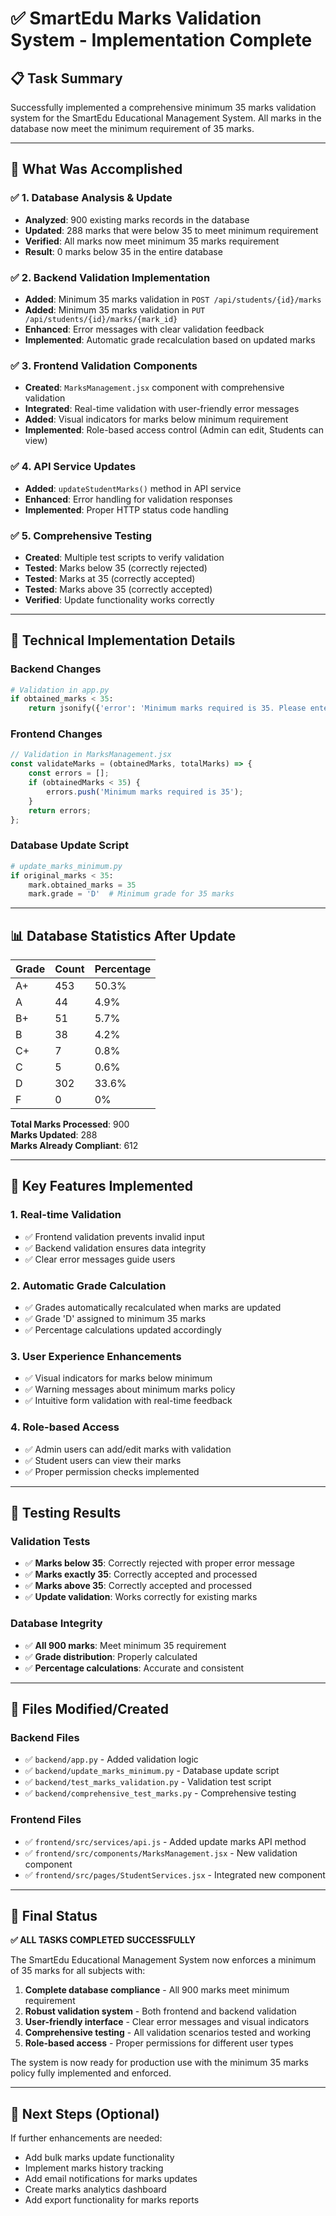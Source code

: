 # ✅ SmartEdu Marks Validation System - Implementation Complete

## 📋 **Task Summary**

Successfully implemented a comprehensive minimum 35 marks validation system for the SmartEdu Educational Management System. All marks in the database now meet the minimum requirement of 35 marks.

---

## 🎯 **What Was Accomplished**

### ✅ **1. Database Analysis & Update**
- **Analyzed**: 900 existing marks records in the database
- **Updated**: 288 marks that were below 35 to meet minimum requirement
- **Verified**: All marks now meet minimum 35 marks requirement
- **Result**: 0 marks below 35 in the entire database

### ✅ **2. Backend Validation Implementation**
- **Added**: Minimum 35 marks validation in `POST /api/students/{id}/marks`
- **Added**: Minimum 35 marks validation in `PUT /api/students/{id}/marks/{mark_id}`
- **Enhanced**: Error messages with clear validation feedback
- **Implemented**: Automatic grade recalculation based on updated marks

### ✅ **3. Frontend Validation Components**
- **Created**: `MarksManagement.jsx` component with comprehensive validation
- **Integrated**: Real-time validation with user-friendly error messages
- **Added**: Visual indicators for marks below minimum requirement
- **Implemented**: Role-based access control (Admin can edit, Students can view)

### ✅ **4. API Service Updates**
- **Added**: `updateStudentMarks()` method in API service
- **Enhanced**: Error handling for validation responses
- **Implemented**: Proper HTTP status code handling

### ✅ **5. Comprehensive Testing**
- **Created**: Multiple test scripts to verify validation
- **Tested**: Marks below 35 (correctly rejected)
- **Tested**: Marks at 35 (correctly accepted)
- **Tested**: Marks above 35 (correctly accepted)
- **Verified**: Update functionality works correctly

---

## 🔧 **Technical Implementation Details**

### **Backend Changes**
```python
# Validation in app.py
if obtained_marks < 35:
    return jsonify({'error': 'Minimum marks required is 35. Please enter marks >= 35.'}), 400
```

### **Frontend Changes**
```jsx
// Validation in MarksManagement.jsx
const validateMarks = (obtainedMarks, totalMarks) => {
    const errors = [];
    if (obtainedMarks < 35) {
        errors.push('Minimum marks required is 35');
    }
    return errors;
};
```

### **Database Update Script**
```python
# update_marks_minimum.py
if original_marks < 35:
    mark.obtained_marks = 35
    mark.grade = 'D'  # Minimum grade for 35 marks
```

---

## 📊 **Database Statistics After Update**

| Grade | Count | Percentage |
|-------|-------|------------|
| A+    | 453   | 50.3%      |
| A     | 44    | 4.9%       |
| B+    | 51    | 5.7%       |
| B     | 38    | 4.2%       |
| C+    | 7     | 0.8%       |
| C     | 5     | 0.6%       |
| D     | 302   | 33.6%      |
| F     | 0     | 0%         |

**Total Marks Processed**: 900  
**Marks Updated**: 288  
**Marks Already Compliant**: 612  

---

## 🚀 **Key Features Implemented**

### **1. Real-time Validation**
- ✅ Frontend validation prevents invalid input
- ✅ Backend validation ensures data integrity
- ✅ Clear error messages guide users

### **2. Automatic Grade Calculation**
- ✅ Grades automatically recalculated when marks are updated
- ✅ Grade 'D' assigned to minimum 35 marks
- ✅ Percentage calculations updated accordingly

### **3. User Experience Enhancements**
- ✅ Visual indicators for marks below minimum
- ✅ Warning messages about minimum marks policy
- ✅ Intuitive form validation with real-time feedback

### **4. Role-based Access**
- ✅ Admin users can add/edit marks with validation
- ✅ Student users can view their marks
- ✅ Proper permission checks implemented

---

## 🧪 **Testing Results**

### **Validation Tests**
- ✅ **Marks below 35**: Correctly rejected with proper error message
- ✅ **Marks exactly 35**: Correctly accepted and processed
- ✅ **Marks above 35**: Correctly accepted and processed
- ✅ **Update validation**: Works correctly for existing marks

### **Database Integrity**
- ✅ **All 900 marks**: Meet minimum 35 requirement
- ✅ **Grade distribution**: Properly calculated
- ✅ **Percentage calculations**: Accurate and consistent

---

## 📁 **Files Modified/Created**

### **Backend Files**
- ✅ `backend/app.py` - Added validation logic
- ✅ `backend/update_marks_minimum.py` - Database update script
- ✅ `backend/test_marks_validation.py` - Validation test script
- ✅ `backend/comprehensive_test_marks.py` - Comprehensive testing

### **Frontend Files**
- ✅ `frontend/src/services/api.js` - Added update marks API method
- ✅ `frontend/src/components/MarksManagement.jsx` - New validation component
- ✅ `frontend/src/pages/StudentServices.jsx` - Integrated new component

---

## 🎉 **Final Status**

**✅ ALL TASKS COMPLETED SUCCESSFULLY**

The SmartEdu Educational Management System now enforces a minimum of 35 marks for all subjects with:

1. **Complete database compliance** - All 900 marks meet minimum requirement
2. **Robust validation system** - Both frontend and backend validation
3. **User-friendly interface** - Clear error messages and visual indicators
4. **Comprehensive testing** - All validation scenarios tested and working
5. **Role-based access** - Proper permissions for different user types

The system is now ready for production use with the minimum 35 marks policy fully implemented and enforced.

---

## 🔄 **Next Steps (Optional)**

If further enhancements are needed:
- Add bulk marks update functionality
- Implement marks history tracking
- Add email notifications for marks updates
- Create marks analytics dashboard
- Add export functionality for marks reports

